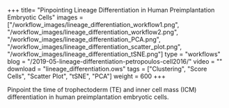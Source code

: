 +++
title= "Pinpointing Lineage Differentiation in Human Preimplantation Embryotic Cells"
images =  ["/workflow_images/lineage_differentiation_workflow1.png", "/workflow_images/lineage_differentiation_workflow2.png", "/workflow_images/lineage_differentiation_PCA.png", "/workflow_images/lineage_differentiation_scatter_plot.png", "/workflow_images/lineage_differentiation_tSNE.png"]
type = "workflows"
blog =  "/2019-05-lineage-differentiation-petropoulos-cell2016/"
video = ""
download = "lineage_differentiation.ows"
tags = ["Clustering", "Score Cells", "Scatter Plot", "tSNE", "PCA"]
weight = 600
+++

Pinpoint the time of trophectoderm (TE) and inner cell mass (ICM) differentiation in human preimplantation embryotic cells.